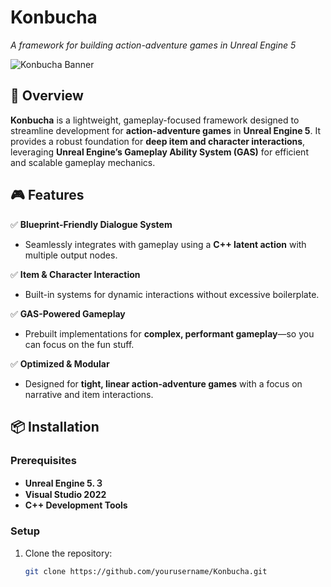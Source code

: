 # Konbucha  
*A framework for building action-adventure games in Unreal Engine 5*  

![Konbucha Banner](https://www.canva.com/design/DAGdyL-u76c/XyNku5gZu3HP_nJJnttLSQ/view?utm_content=DAGdyL-u76c&utm_campaign=designshare&utm_medium=link2&utm_source=uniquelinks&utlId=hf963936ee9)

## 🚀 Overview  
**Konbucha** is a lightweight, gameplay-focused framework designed to streamline development for **action-adventure games** in **Unreal Engine 5**. It provides a robust foundation for **deep item and character interactions**, leveraging **Unreal Engine’s Gameplay Ability System (GAS)** for efficient and scalable gameplay mechanics.  

## 🎮 Features  
✅ **Blueprint-Friendly Dialogue System**  
- Seamlessly integrates with gameplay using a **C++ latent action** with multiple output nodes.  

✅ **Item & Character Interaction**  
- Built-in systems for dynamic interactions without excessive boilerplate.  

✅ **GAS-Powered Gameplay**  
- Prebuilt implementations for **complex, performant gameplay**—so you can focus on the fun stuff.  

✅ **Optimized & Modular**  
- Designed for **tight, linear action-adventure games** with a focus on narrative and item interactions.

## 📦 Installation  
### Prerequisites  
- **Unreal Engine 5.３**  
- **Visual Studio 2022**  
- **C++ Development Tools**  

### Setup  
1. Clone the repository:  
   ```sh
   git clone https://github.com/yourusername/Konbucha.git
